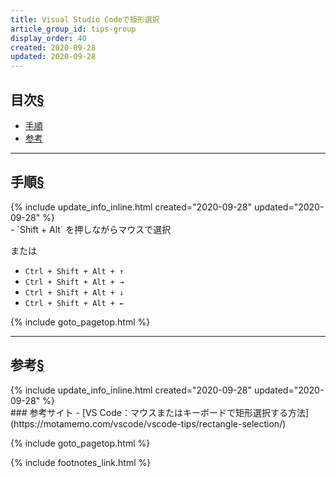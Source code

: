```yaml
---
title: Visual Studio Codeで矩形選択
article_group_id: tips-group
display_order: 40
created: 2020-09-28
updated: 2020-09-28
---
```


## <a name="index">目次</a><a class="heading-anchor-permalink" href="#目次">§</a>

<ul id="index_ul">
<li><a href="#手順">手順</a></li>
<li><a href="#参考">参考</a></li>
</ul>

* * *
## <a name="手順">手順</a><a class="heading-anchor-permalink" href="#手順">§</a>
<div class="chapter-updated">{% include update_info_inline.html created="2020-09-28" updated="2020-09-28" %}</div>
- `Shift + Alt` を押しながらマウスで選択

または

- `Ctrl + Shift + Alt + ↑`
- `Ctrl + Shift + Alt + →`
- `Ctrl + Shift + Alt + ↓`
- `Ctrl + Shift + Alt + ←`

{% include goto_pagetop.html %}

* * *
## <a name="参考">参考</a><a class="heading-anchor-permalink" href="#参考">§</a>
<div class="chapter-updated">{% include update_info_inline.html created="2020-09-28" updated="2020-09-28" %}</div>
### 参考サイト
- [VS Code：マウスまたはキーボードで矩形選択する方法](https://motamemo.com/vscode/vscode-tips/rectangle-selection/)

{% include goto_pagetop.html %}

{% include footnotes_link.html %}
